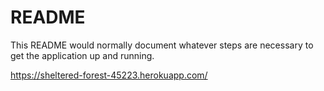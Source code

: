 # README

This README would normally document whatever steps are necessary to get the
application up and running.

https://sheltered-forest-45223.herokuapp.com/
